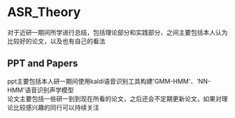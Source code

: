 # ASR_Theory
对于近研一期间所学进行总结，包括理论部分和实践部分，之间主要包括本人认为比较好的论文，以及也有自己的看法
## PPT and Papers
ppt主要包括本人研一期间使用kaldi语音识别工具构建'GMM-HMM'、'NN-HMM'语音识别声学模型<br>
论文主要包括一些研一到到现在所看的论文，之后还会不定期更新论文，如果对理论比较感兴趣的同行可以持续关注<br>

